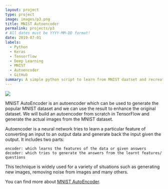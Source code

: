 ```yaml
---
layout: project
type: project
image: images/p3.png
title: MNIST Autoencoder
permalink: projects/p3
# All dates must be YYYY-MM-DD format!
date: 2019-07-01
labels:
  - Python
  - Keras
  - Tensorflow
  - Deep Learning
  - MNIST
  - Autoencoder
  - GitHub
summary: A simple python script to learn from MNIST daatset and recreate or predict numbers from 0-9.
---
```


<img class="ui image" src="{{ site.baseurl }}/images/cotton-header.png">

MNIST AutoEncoder is an autoencoder which can be used to generate the popular MNIST dataset and we can use the result to enhance the original dataset. We will build an autoencoder from scratch in TensorFlow and generate the actual images from the MNIST dataset.

Autoencoder is a neural network tries to learn a particular feature of converting an input to an output data and generate back the input given the output. It includes two parts:

    encoder: which learns the features of the data or given answers
    decoder: which tries to generate the answers from the learnt features/ questions

This technique is widely used for a variety of situations such as generating new images, removing noise from images and many others.

You can find more about [MNIST AutoEncoder](https://github.com/dnabanita7/DeepLearningProject/blob/master/autoencoder.ipynb).
